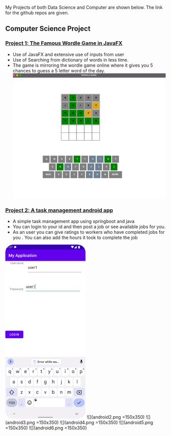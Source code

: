 My Projects of both Data Science and Computer are shown below. The link for the github repos are given. 
## Computer Science Project 
### [Project 1: The Famous Wordle Game in JavaFX](https://github.com/munimn/wordlegamejavafx) 

- Use of JavaFX and extensive use of inputs from user
- Use of Searching from dictionary of words in less time.
- The game is mirroring the wordle game online where it gives you 5 chances to guess a 5 letter word of the day. 
![](wordlegame.png)

### [Project 2: A task management android app](https://github.com/munimn/Android_task_management_app) 

- A simple task management app using springboot and java 
- You can login to your id and then post a job or see available jobs for you. 
- As an user you can give ratings to workers who have completed jobs for you . You can also add the hours it took to complete the job
<img src="android1.png" alt="android1" width= 50% height=50%/>
![](android2.png =150x350)
![](android3.png =150x350)
![](android4.png =150x350)
![](android5.png =150x350)
![](android6.png =150x350)
